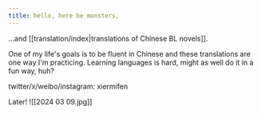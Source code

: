 ```yaml
---
title: hello, here be monsters,
---
```

...and [[translation/index|translations of Chinese BL novels]].

One of my life's goals is to be fluent in Chinese and these translations are one way I'm practicing. Learning languages is hard, might as well do it in a fun way, huh?

twitter/x/weibo/instagram: xiermifen

Later!
![[2024 03 09.jpg]]